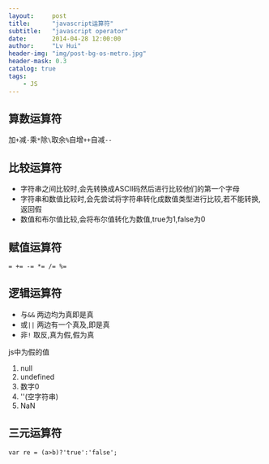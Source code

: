 ```yaml
---
layout:     post
title:      "javascript运算符"
subtitle:   "javascript operator"
date:       2014-04-28 12:00:00
author:     "Lv Hui"
header-img: "img/post-bg-os-metro.jpg"
header-mask: 0.3
catalog: true
tags:
    - JS
---
```


## 算数运算符

加`+`减`-`乘`*`除`\`取余`%`自增`++`自减`--`

## 比较运算符

- 字符串之间比较时,会先转换成ASCII码然后进行比较他们的第一个字母
- 字符串和数值比较时,会先尝试将字符串转化成数值类型进行比较,若不能转换,
返回假
- 数值和布尔值比较,会将布尔值转化为数值,true为1,false为0

## 赋值运算符

`= += -= *= /= %=`

## 逻辑运算符

- 与`&&` 两边均为真即是真
- 或`||` 两边有一个真及,即是真
- 非`!` 取反,真为假,假为真

js中为假的值
1. null
2. undefined
3. 数字0
4. ''(空字符串)
5. NaN

## 三元运算符

`var re = (a>b)?'true':'false';`





